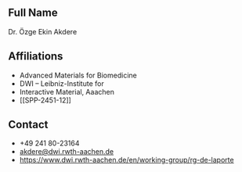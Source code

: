 ## Full Name
Dr. Özge Ekin Akdere

## Affiliations
- Advanced Materials for Biomedicine
- DWI – Leibniz-Institute for
- Interactive Material, Aaachen
- [[SPP-2451-12]]
## Contact
- +49 241 80-23164
- akdere@dwi.rwth-aachen.de
- https://www.dwi.rwth-aachen.de/en/working-group/rg-de-laporte
